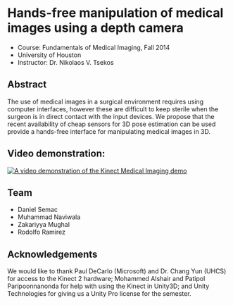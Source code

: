 # Hands-free manipulation of medical images using a depth camera

- Course: Fundamentals of Medical Imaging, Fall 2014
- University of Houston
- Instructor: Dr. Nikolaos V. Tsekos

## Abstract

The use of medical images in a surgical environment requires using computer
interfaces, however these are difficult to keep sterile when the surgeon is in
direct contact with the input devices. We propose that the recent availability
of cheap sensors for 3D pose estimation can be used provide a hands-free
interface for manipulating medical images in 3D.

## Video demonstration:

[![A video demonstration of the Kinect Medical Imaging demo](http://img.youtube.com/vi/CLkiHLOybms/0.jpg)](https://www.youtube.com/watch?v=CLkiHLOybms)

## Team

- Daniel Semac
- Muhammad Naviwala
- Zakariyya Mughal
- Rodolfo Ramirez

## Acknowledgements

We would like to thank Paul DeCarlo (Microsoft) and Dr. Chang Yun (UHCS) for
access to the Kinect 2 hardware; Mohammed Alshair and Patipol Paripoonnanonda
for help with using the Kinect in Unity3D; and Unity Technologies for giving us a
Unity Pro license for the semester.
